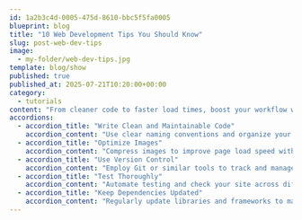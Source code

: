 ```yaml
---
id: 1a2b3c4d-0005-475d-8610-bbc5f5fa0005
blueprint: blog
title: "10 Web Development Tips You Should Know"
slug: post-web-dev-tips
image:
  - my-folder/web-dev-tips.jpg
template: blog/show
published: true
published_at: 2025-07-21T10:20:00+00:00
category:
  - tutorials
content: "From cleaner code to faster load times, boost your workflow with these essential web dev tips."
accordions:
  - accordion_title: "Write Clean and Maintainable Code"
    accordion_content: "Use clear naming conventions and organize your files logically."
  - accordion_title: "Optimize Images"
    accordion_content: "Compress images to improve page load speed without sacrificing quality."
  - accordion_title: "Use Version Control"
    accordion_content: "Employ Git or similar tools to track and manage code changes."
  - accordion_title: "Test Thoroughly"
    accordion_content: "Automate testing and check your site across different devices and browsers."
  - accordion_title: "Keep Dependencies Updated"
    accordion_content: "Regularly update libraries and frameworks to maintain security and performance."
---
```

